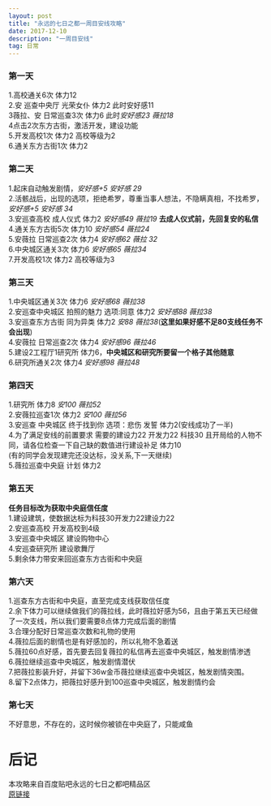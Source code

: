 ```yaml
---
layout: post
title: "永远的七日之都一周目安线攻略"
date: 2017-12-10
description: "一周目安线"
tag: 日常
---   
```

### 第一天      

1.高校通关6次 体力12       
2.安 巡查中央厅 光荣女仆 体力2 此时安好感11      
3薇拉、安 日常巡查3次 体力6 此时*安好感23 薇拉18*        
4点击2次东方古街，激活开发，建设功能     
5.开发高校1次 体力2 高校等级为2     
6.通关东方古街1次 体力2      

### 第二天      

1.起床自动触发剧情，*安好感+5 安好感 29*     
2.活骸战后，出现的选项，拒绝希罗，尊重当事人想法，不隐瞒真相，不找希罗，*安好感+5 安好感 34*       
3.安巡查高校 成人仪式 体力2 *安好感49 薇拉19* **去成人仪式前，先回复安的私信**      
4.通关东方古街5次 体力10 *安好感54 薇拉24*      
5.安薇拉 日常巡查2次 体力4 *安好感62 薇拉 32*     
6.中央城区通关3次 体力6 *安好感65 薇拉34*        
7.开发高校1次 体力2 高校等级为3     

### 第三天      

1.中央城区通关3次 体力6 *安好感68 薇拉38*        
2.安巡查中央城区 拍照的魅力 选项:同意 体力2 *安好感88 薇拉38*     
3.安巡查东方古街 同为异类 体力2 *安88 薇拉38*(**这里如果好感不足80支线任务不会出现**)     
4.安薇拉 日常巡查2次 体力4 *安好感96 薇拉46*      
5.建设2工程厅1研究所 体力6，**中央城区和研究所要留一个格子其他随意**        
6.研究所通关2次 体力4 *安好感98 薇拉48*      

### 第四天      

1.研究所 体力8 *安100 薇拉52*       
2.安薇拉巡查1次 体力2 *安100 薇拉56*       
3.安巡查 中央城区 终于找到你 选项：悲伤 发誓 体力2(安线成功了一半)      
4.为了满足安线的前置要求 需要的建设力22 开发力22 科技30 且开局给的人物不同，请各位检查一下自己缺的数值进行建设补足 体力10        
(有的同学会发现建完还没达标，没关系,下一天继续)       
5.薇拉巡查中央庭 计划 体力2        

### 第五天      

**任务目标改为获取中央庭信任度**      
1.建设建筑，使数据达标为科技30开发力22建设力22     
2.安巡查高校 开发高校到4级         
3.安巡查中央城区 建设购物中心        
4.安巡查研究所 建设歌舞厅      
5.剩余体力带安来回巡查东方古街和中央庭        

### 第六天      

1.巡查东方古街和中央庭，直至完成支线获取信任度        
2.余下体力可以继续做我们的薇拉线，此时薇拉好感为56，且由于第五天已经做了一次支线，所以我们要需要8点体力完成后面的剧情       
3.合理分配好日常巡查次数和礼物的使用     
4.薇拉后面的剧情也是有好感加的，所以礼物不急着送       
5.薇拉60点好感，首先要去回复薇拉的私信再去巡查中央城区，触发剧情渗透        
6.薇拉继续巡查中央城区，触发剧情潜伏     
7.把薇拉影装升好，并留下36w金币薇拉继续巡查中央城区，触发剧情突围。        
8.留下2点体力，把薇拉好感升到100巡查中央城区，触发剧情约会        

### 第七天     

不好意思，不存在的，这时候你被锁在中央庭了，只能咸鱼      


# 后记        
本攻略来自百度贴吧永远的七日之都吧精品区        
[原链接](https://tieba.baidu.com/p/5458693018?see_lz=1)        